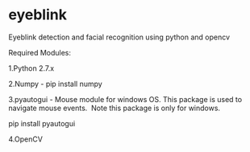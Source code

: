 # eyeblink
Eyeblink detection and facial recognition using python and opencv

Required Modules:

1.Python 2.7.x

2.Numpy - pip install numpy

3.pyautogui - Mouse module for windows OS. This package is used to navigate mouse events.  Note this package is only for windows.

  pip install pyautogui

4.OpenCV
